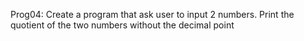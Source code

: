 Prog04: Create a program that ask user to input 2 numbers. Print the quotient of the two numbers without the decimal point
